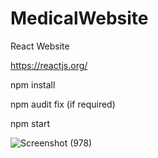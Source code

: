 # MedicalWebsite

React Website

https://reactjs.org/

npm install 

npm audit fix (if required)

npm start

![Screenshot (978)](https://user-images.githubusercontent.com/63407480/146420460-0b5542e7-7065-4358-8fe6-e522ed2e5167.png)


